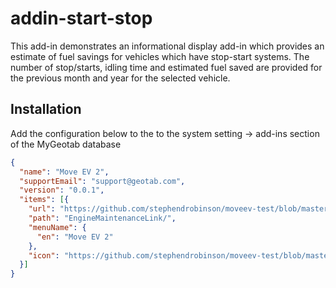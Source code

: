 # addin-start-stop

This add-in demonstrates an informational display add-in which provides an estimate of fuel savings for vehicles which have stop-start systems. The number of stop/starts, idling time and estimated fuel saved are provided for the previous month and year for the selected vehicle.

## Installation
Add the configuration below to the to the system setting -> add-ins section of the MyGeotab database

```json
{
  "name": "Move EV 2",
  "supportEmail": "support@geotab.com",
  "version": "0.0.1",
  "items": [{
    "url": "https://github.com/stephendrobinson/moveev-test/blob/master/app/moveev.html",
    "path": "EngineMaintenanceLink/",
    "menuName": {
      "en": "Move EV 2"
    },
    "icon": "https://github.com/stephendrobinson/moveev-test/blob/master/app/images/icon.svg"
  }]
}
```